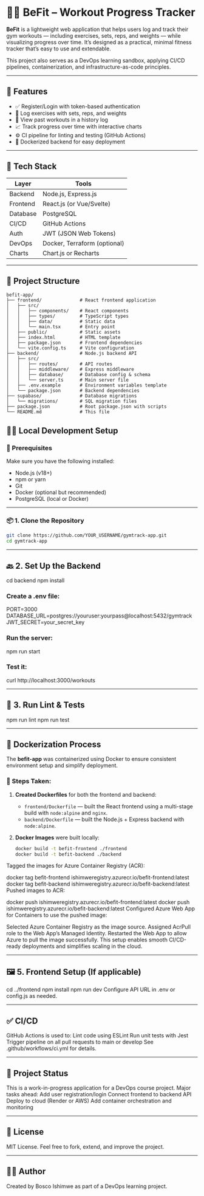 # 🏋️‍♂️ BeFit – Workout Progress Tracker

**BeFit** is a lightweight web application that helps users log and track their gym workouts — including exercises, sets, reps, and weights — while visualizing progress over time. It’s designed as a practical, minimal fitness tracker that’s easy to use and extendable.

This project also serves as a DevOps learning sandbox, applying CI/CD pipelines, containerization, and infrastructure-as-code principles.

---

## 🚀 Features

- ✅ Register/Login with token-based authentication
- 📝 Log exercises with sets, reps, and weights
- 📅 View past workouts in a history log
- 📈 Track progress over time with interactive charts
- ⚙️ CI pipeline for linting and testing (GitHub Actions)
- 🐳 Dockerized backend for easy deployment

---

## 🧱 Tech Stack

| Layer     | Tools                       |
|-----------|-----------------------------|
| Backend   | Node.js, Express.js         |
| Frontend  | React.js (or Vue/Svelte)    |
| Database  | PostgreSQL                  |
| CI/CD     | GitHub Actions              |
| Auth      | JWT (JSON Web Tokens)       |
| DevOps    | Docker, Terraform (optional)|
| Charts    | Chart.js or Recharts        |

---
## 📁 Project Structure

```
befit-app/
├── frontend/              # React frontend application
│   ├── src/
│   │   ├── components/    # React components
│   │   ├── types/         # TypeScript types
│   │   ├── data/          # Static data
│   │   └── main.tsx       # Entry point
│   ├── public/            # Static assets
│   ├── index.html         # HTML template
│   ├── package.json       # Frontend dependencies
│   └── vite.config.ts     # Vite configuration
├── backend/               # Node.js backend API
│   ├── src/
│   │   ├── routes/        # API routes
│   │   ├── middleware/    # Express middleware
│   │   ├── database/      # Database config & schema
│   │   └── server.ts      # Main server file
│   ├── .env.example       # Environment variables template
│   └── package.json       # Backend dependencies
├── supabase/              # Database migrations
│   └── migrations/        # SQL migration files
├── package.json           # Root package.json with scripts
└── README.md              # This file
```

## 🧑‍💻 Local Development Setup

### 🔧 Prerequisites

Make sure you have the following installed:
- Node.js (v18+)
- npm or yarn
- Git
- Docker (optional but recommended)
- PostgreSQL (local or Docker)

---

### 📦 1. Clone the Repository

```bash
git clone https://github.com/YOUR_USERNAME/gymtrack-app.git
cd gymtrack-app
```

---

## 🔙 2. Set Up the Backend


cd backend
npm install
### Create a .env file:
PORT=3000
DATABASE_URL=postgres://youruser:yourpass@localhost:5432/gymtrack
JWT_SECRET=your_secret_key
### Run the server:

npm run start
### Test it:
curl http://localhost:3000/workouts

---

## 🧪 3. Run Lint & Tests

npm run lint
npm run test

---

## 🐳 Dockerization Process

The **befit-app** was containerized using Docker to ensure consistent environment setup and simplify deployment.

### 🔧 Steps Taken:

1. **Created Dockerfiles** for both the frontend and backend:
   - `frontend/Dockerfile` — built the React frontend using a multi-stage build with `node:alpine` and `nginx`.
   - `backend/Dockerfile` — built the Node.js + Express backend with `node:alpine`.

2. **Docker Images** were built locally:
   ```bash
   docker build -t befit-frontend ./frontend
   docker build -t befit-backend ./backend
Tagged the images for Azure Container Registry (ACR):


docker tag befit-frontend ishimweregistry.azurecr.io/befit-frontend:latest
docker tag befit-backend ishimweregistry.azurecr.io/befit-backend:latest
Pushed images to ACR:


docker push ishimweregistry.azurecr.io/befit-frontend:latest
docker push ishimweregistry.azurecr.io/befit-backend:latest
Configured Azure Web App for Containers to use the pushed image:

Selected Azure Container Registry as the image source.
Assigned AcrPull role to the Web App’s Managed Identity.
Restarted the Web App to allow Azure to pull the image successfully.
This setup enables smooth CI/CD-ready deployments and simplifies scaling in the cloud.

---

## 🖼️ 5. Frontend Setup (If applicable)
cd ../frontend
npm install
npm run dev
Configure API URL in .env or config.js as needed.

---

## ✅ CI/CD
GitHub Actions is used to:
Lint code using ESLint
Run unit tests with Jest
Trigger pipeline on all pull requests to main or develop
See .github/workflows/ci.yml for details.

---

## 📌 Project Status
This is a work-in-progress application for a DevOps course project.
Major tasks ahead:
 Add user registration/login
 Connect frontend to backend API
 Deploy to cloud (Render or AWS)
 Add container orchestration and monitoring

---

## 📄 License
MIT License. Feel free to fork, extend, and improve the project.

---

## 👨‍💻 Author
Created by Bosco Ishimwe as part of a DevOps learning project.
